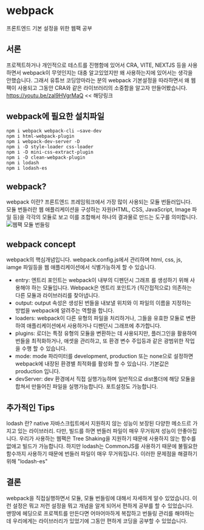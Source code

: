 # webpack

프론트엔드 기본 설정을 위한 웹팩 공부

## 서론

프로젝트하거나 개인적으로 테스트를 진행함에 있어서 CRA, VITE, NEXTJS 등을 사용하면서 webpack이 무엇인지는 대충 알고있었지만 왜 사용하는지에 있어서는 생각을 안했습니다.
그래서 유튜브 코딩앙마라는 분의 webpack 기본설정을 따라하면서 왜 웹팩이 사용되고 그동안 CRA와 같은 라이브러리의 소중함을 알고자 만들어봤습니다.
https://youtu.be/zal9HVgrMaQ << 해당링크

## webpack에 필요한 설치파일

```
npm i webpack webpack-cli —save-dev
npm i html-webpack-plugin
npm i webpack-dev-server -D
npm i -D style-loader css-loader
npm i -D mini-css-extract-plugin
npm i -D clean-webpack-plugin
npm i lodash
npm i lodash-es
```

## webpack?

webpack 이란? 프론트엔드 프레임워크에서 가장 많이 사용되는 모듈 번들러입니다.
모듈 번들러란 웹 애플리케이션을 구성하는 자원(HTML, CSS, JavaScript, Image 파일 등)을 각각의 모듈로 보고 이를 조합해서 하나의 결과물로 만드는 도구를 의미합니다.
![웹팩 모듈 번들링](https://user-images.githubusercontent.com/97148877/218391003-169a4e27-f84b-41fe-8eb5-e4bdbfd0a376.png)

## webpack concept

webpack의 핵심개념입니다. webpack.config.js에서 관리하며 html, css, js, iamge 파일등을 웹 애플리케이션에서 식별가능하게 할 수 있습니다.

- entry: 엔트리 포인트는 webpack이 내부의 디펜던시 그래프 를 생성하기 위해 사용해야 하는 모듈입니다. Webpack은 엔트리 포인트가 (직간접적으로) 의존하는 다른 모듈과 라이브러리를 찾아냅니다.
- output: output 속성은 생성된 번들을 내보낼 위치와 이 파일의 이름을 지정하는 방법을 webpack에 알려주는 역할을 합니다.
- loaders: webpack이 다른 유형의 파일을 처리하거나, 그들을 유효한 모듈로 변환 하여 애플리케이션에서 사용하거나 디펜던시 그래프에 추가합니다.
- plugins: 로더는 특정 유형의 모듈을 변환하는 데 사용되지만, 플러그인을 활용하여 번들을 최적화하거나, 애셋을 관리하고, 또 환경 변수 주입등과 같은 광범위한 작업을 수행 할 수 있습니다.
- mode: mode 파라미터를 development, production 또는 none으로 설정하면 webpack에 내장된 환경별 최적화를 활성화 할 수 있습니다. 기본값은 production 입니다.
- devServer: dev 환경에서 직접 실행가능하며 일반적으로 dist폴더에 해당 모듈을 합쳐서 만들어진 파일을 실행가능합니다. 포트설정도 가능합니다.

## 추가적인 Tips

lodash 란? native 자바스크립트에서 지원하지 않는 성능이 보장된 다양한 메소드르 가지고 있는 라이브러리. 다만, 빌드를 하면 번들러 파일이 매우 무거워져 성능이 안좋아집니다.
우리가 사용하는 웹팩은 Tree Shaking을 지원하기 때문에 사용하지 않는 함수를 없애고 빌드가 가능합니다.
하지만 lodash는 CommonJS를 사용하기 때문에 불필요한 함수까지 사용하기 때문에 번들러 파일이 매우 무거워집니다.
이러한 문제점을 해결하기 위해 "lodash-es"

## 결론

webpack을 직접실행하면서 모듈, 모듈 번들링에 대해서 자세하게 알수 있었습니다. 이런 설정은 뭐고 저런 설정을 뭐고 개념을 알게 되어서 편하게 공부를 할 수 있었습니다.
맨땅에 헤딩으로 프로젝트를 만든다면 어마어마하게 복잡하고 번들링 관리를 해야하는데 우리에게는 라이브러리가 있었기에 그동안 편하게 코딩을 공부할 수 있었습니다.
